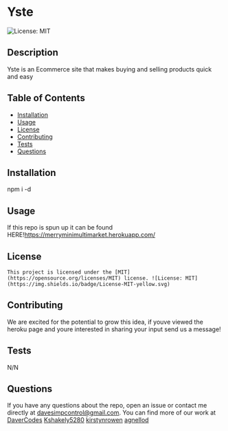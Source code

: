 # Yste
  
  ![License: MIT](https://img.shields.io/badge/License-MIT-yellow.svg)

  ## Description

  Yste is an Ecommerce site that makes buying and selling products quick and easy

  ## Table of Contents

  - [Installation](#installation)
  - [Usage](#usage)
  - [License](#license)
  - [Contributing](#contributing)
  - [Tests](#tests)
  - [Questions](#questions)

  ## Installation

  npm i -d

  ## Usage

  If this repo is spun up it can be found HERE!https://merryminimultimarket.herokuapp.com/   

  ## License
    
    This project is licensed under the [MIT](https://opensource.org/licenses/MIT) license. ![License: MIT](https://img.shields.io/badge/License-MIT-yellow.svg)

  ## Contributing

  We are excited for the potential to grow this idea, if youve viewed the heroku page and youre interested in sharing your input send us a message!

  ## Tests

  N/N

  ## Questions

  If you have any questions about the repo, open an issue or contact me directly at davesimpcontrol@gmail.com. You can find more of our work at 
  [DaverCodes](https://github.com/DaverCodes/)
  [Kshakely5280](https://github.com/kshakely5280/)
  [kirstynrowen](https://github.com/kirstynrowen/)
  [agnellod](https://github.com/agnellod/)

